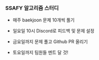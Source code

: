 ### SSAFY 알고리즘 스터디

- 매주 baekjoon 문제 10개씩 풀기
- 일요일 10시 Discord로 피드백 및 문제 설정


- 금요일까지 문제 풀고 Github PR 올리기
- 토요일까지 팀원들 멘트 달 것!